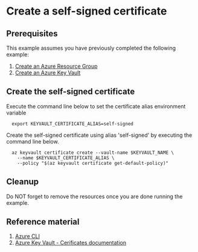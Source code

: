 
# Create a self-signed certificate

## Prerequisites

This example assumes you have previously completed the following example:

1. [Create an Azure Resource Group](../group/create/README.md)
1. [Create an Azure Key Vault](../create/README.md)

<!-- workflow.run()

  if [[ -z $REGION ]]; then
    export REGION=westus
  fi

  -->
<!-- workflow.cron(0 7 * * 2) -->
<!-- workflow.include(../create/README.md) -->

## Create the self-signed certificate

Execute the command line below to set the certificate alias environment variable

```shell
  export KEYVAULT_CERTIFICATE_ALIAS=self-signed
```

Create the self-signed certificate using alias 'self-signed' by executing the
command line below.

```shell
  az keyvault certificate create --vault-name $KEYVAULT_NAME \
    --name $KEYVAULT_CERTIFICATE_ALIAS \
    --policy "$(az keyvault certificate get-default-policy)"
```

## Cleanup

Do NOT forget to remove the resources once you are done running the example.

<!-- workflow.directOnly()

  sleep 60
  export RESULT=$(az keyvault certificate show --vault-name $KEYVAULT_NAME --name $KEYVAULT_CERTIFICATE_ALIAS --output tsv --query attributes.enabled)
  az group delete --name $RESOURCE_GROUP --yes || true
  if [[ "$RESULT" != true ]]; then
    echo 'Certificate was not provisioned'
    exit 1
  fi

  -->

## Reference material

1. [Azure CLI](https://docs.microsoft.com/cli/azure/keyvault/certificate)
1. [Azure Key Vault - Cerificates documentation](https://docs.microsoft.com/azure/key-vault/certificates/README.md)
